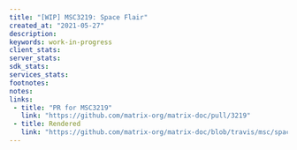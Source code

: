 ```yaml
---
title: "[WIP] MSC3219: Space Flair"
created_at: "2021-05-27"
description:
keywords: work-in-progress
client_stats:
server_stats:
sdk_stats:
services_stats:
footnotes:
notes:
links:
 - title: "PR for MSC3219"
   link: "https://github.com/matrix-org/matrix-doc/pull/3219"
 - title: Rendered
   link: "https://github.com/matrix-org/matrix-doc/blob/travis/msc/space-flair/proposals/3219-space-flair.md"
---
```

